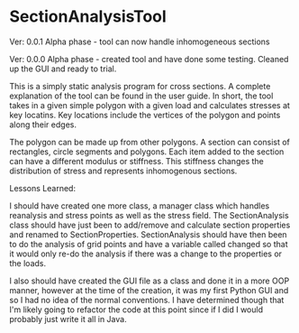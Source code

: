 # SectionAnalysisTool

Ver: 0.0.1
    Alpha phase - tool can now handle inhomogeneous sections
    
Ver: 0.0.0
	Alpha phase - created tool and have done some testing. Cleaned up the GUI and ready to trial.
	
This is a simply static analysis program for cross sections. A complete explanation of the tool can be found in the user guide. In short, the tool takes in a given simple polygon with a given load and calculates stresses at key locatins. Key locations include the vertices of the polygon and points along their edges.

The polygon can be made up from other polygons. A section can consist of rectangles, circle segments and polygons. Each item added to the section can have a different modulus or stiffness. This stiffness changes the distribution of stress and represents inhomogenous sections.

Lessons Learned:

I should have created one more class, a manager class which handles reanalysis and stress points as well as the stress field. The SectionAnalysis class should have just been to add/remove and calculate section properties and renamed to SectionProperties. SectionAnalysis should have then been to do the analysis of grid points and have a variable called changed so that it would only re-do the analysis if there was a change to the properties or the loads.
    
I also should have created the GUI file as a class and done it in a more OOP manner, however at the time of the creation, it was my first Python GUI and so I had no idea of the normal conventions. I have determined though that I'm likely going to refactor the code at this point since if I did I would probably just write it all in Java.
